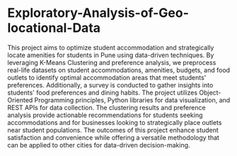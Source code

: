# Exploratory-Analysis-of-Geo-locational-Data
This project aims to optimize student accommodation and strategically locate amenities for students in Pune using data-driven techniques. By leveraging K-Means Clustering and preference analysis, we preprocess real-life datasets on student accommodations, amenities, budgets, and food outlets to identify optimal accommodation areas that meet students' preferences. Additionally, a survey is conducted to gather insights into students' food preferences and dining habits. The project utilizes Object-Oriented Programming principles, Python libraries for data visualization, and REST APIs for data collection. The clustering results and preference analysis provide actionable recommendations for students seeking accommodations and for businesses looking to strategically place outlets near student populations. The outcomes of this project enhance student satisfaction and convenience while offering a versatile methodology that can be applied to other cities for data-driven decision-making.
